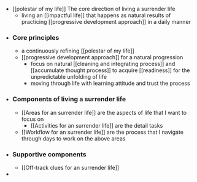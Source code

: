 - [[polestar of my life]] The core direction of living a surrender life
    - living an [[impactful life]] that happens as natural results of practicing [[progressive development approach]] in a daily manner
- ### Core principles
    - a continuously refining [[polestar of my life]]
    - [[progressive development approach]] for a natural progression
        - focus on natural [[cleaning and integrating process]] and [[accumulate thought process]] to acquire [[readiness]] for the unpredictable unfolding of life
        - moving through life with learning attitude and trust the process
- ### Components of living a surrender life
    - [[Areas for an surrender life]] are the aspects of life that I want to focus on
        - [[Activities for an surrender life]] are the detail tasks 
    - [[Workflow for an surrender life]] are the process that I navigate through days to work on the above areas
- ### Supportive components
    - [[Off-track clues for an surrender life]]
- 
